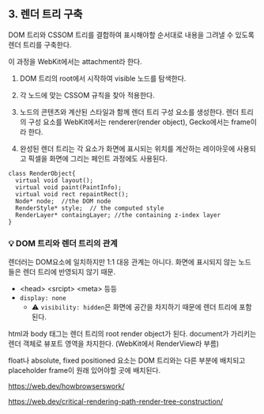 ## 3. 렌더 트리 구축

DOM 트리와 CSSOM 트리를 결합하여 표시해야할 순서대로 내용을 그려낼 수 있도록 렌더 트리를 구축한다.

이 과정을 WebKit에서는 attachment라 한다.

1. DOM 트리의 root에서 시작하여 visible 노드를 탐색한다.

2. 각 노드에 맞는 CSSOM 규칙을 찾아 적용한다.

3. 노드의 콘텐츠와 계산된 스타일과 함께 렌더 트리 구성 요소를 생성한다. 렌더 트리의 구성 요소를 WebKit에서는 renderer(render object), Gecko에서는 frame이라 한다.

4. 완성된 렌더 트리는 각 요소가 화면에 표시되는 위치를 계산하는 레이아웃에 사용되고 픽셀을 화면에 그리는 페인트 과정에도 사용된다.

```
class RenderObject{
  virtual void layout();
  virtual void paint(PaintInfo);
  virtual void rect repaintRect();
  Node* node;  //the DOM node
  RenderStyle* style;  // the computed style
  RenderLayer* containgLayer; //the containing z-index layer
}
```

### 💡 DOM 트리와 렌더 트리의 관계

렌더러는 DOM요소에 일치하지만 1:1 대응 관계는 아니다. 화면에 표시되지 않는 노드들은 렌더 트리에 반영되지 않기 때문.

- <head\> <srcipt\> <meta\> 등등
- `display: none`
  - ⚠️ `visibility: hidden`은 화면에 공간을 차지하기 때문에 렌더 트리에 포함된다.

html과 body 태그는 렌더 트리의 root render object가 된다. document가 가리키는 렌더 객체로 뷰포트 영역을 차지한다. (WebKit에서 RenderView라 부름)

float나 absolute, fixed positioned 요소는 DOM 트리와는 다른 부분에 배치되고 placeholder frame이 원래 있어야할 곳에 배치된다.

https://web.dev/howbrowserswork/

https://web.dev/critical-rendering-path-render-tree-construction/
